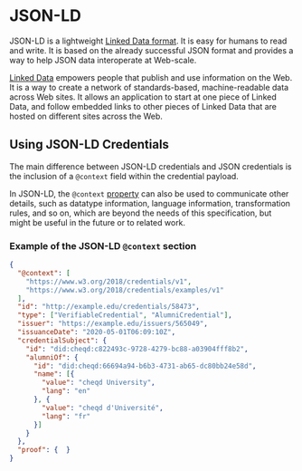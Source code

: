 # JSON-LD

JSON-LD is a lightweight [Linked Data format](https://en.wikipedia.org/wiki/Linked\_data). It is easy for humans to read and write. It is based on the already successful JSON format and provides a way to help JSON data interoperate at Web-scale.

[Linked Data](https://en.wikipedia.org/wiki/Linked\_data) empowers people that publish and use information on the Web. It is a way to create a network of standards-based, machine-readable data across Web sites. It allows an application to start at one piece of Linked Data, and follow embedded links to other pieces of Linked Data that are hosted on different sites across the Web.

## Using JSON-LD Credentials

The main difference between JSON-LD credentials and JSON credentials is the inclusion of a `@context` field within the credential payload.

In JSON-LD, the `@context` [property](https://www.w3.org/TR/vc-data-model/#dfn-property) can also be used to communicate other details, such as datatype information, language information, transformation rules, and so on, which are beyond the needs of this specification, but might be useful in the future or to related work.

### Example of the JSON-LD `@context` section

```json
{
  "@context": [
    "https://www.w3.org/2018/credentials/v1",
    "https://www.w3.org/2018/credentials/examples/v1"
  ],
  "id": "http://example.edu/credentials/58473",
  "type": ["VerifiableCredential", "AlumniCredential"],
  "issuer": "https://example.edu/issuers/565049",
  "issuanceDate": "2020-05-01T06:09:10Z",
  "credentialSubject": {
    "id": "did:cheqd:c822493c-9728-4279-bc88-a03904fff8b2",
    "alumniOf": {
      "id": "did:cheqd:66694a94-b6b3-4731-ab65-dc80bb24e58d",
      "name": [{
        "value": "cheqd University",
        "lang": "en"
      }, {
        "value": "cheqd d'Université",
        "lang": "fr"
      }]
    }
  },
  "proof": {  }
}
```
